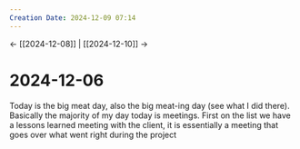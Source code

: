 ```yaml
---
Creation Date: 2024-12-09 07:14
---
```


<- [[2024-12-08]] | [[2024-12-10]]  ->

# 2024-12-06
Today is the big meat day, also the big meat-ing day (see what I did there). Basically the majority of my day today is meetings. First on the list we have a lessons learned meeting with the client, it is essentially a meeting that goes over what went right during the project